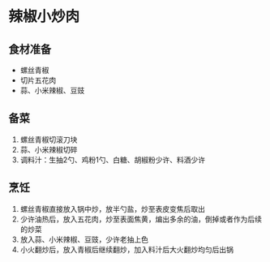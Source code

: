 # 辣椒小炒肉

## 食材准备
* 螺丝青椒
* 切片五花肉
* 蒜、小米辣椒、豆豉

## 备菜
1. 螺丝青椒切滚刀块
2. 蒜、小米辣椒切碎
3. 调料汁：生抽2勺、鸡粉1勺、白糖、胡椒粉少许、料酒少许

## 烹饪
1. 螺丝青椒直接放入锅中炒，放半勺盐，炒至表皮变焦后取出
2. 少许油热后，放入五花肉，炒至表面焦黄，煸出多余的油，倒掉或者作为后续的炒菜
3. 放入蒜、小米辣椒、豆豉，少许老抽上色
4. 小火翻炒后，放入青椒后继续翻炒，加入料汁后大火翻炒均匀后出锅
